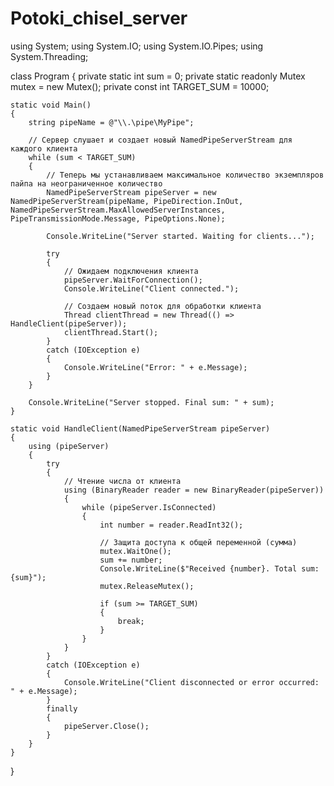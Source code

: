 # Potoki_chisel_server
using System;
using System.IO;
using System.IO.Pipes;
using System.Threading;

class Program
{
    private static int sum = 0;
    private static readonly Mutex mutex = new Mutex();
    private const int TARGET_SUM = 10000;

    static void Main()
    {
        string pipeName = @"\\.\pipe\MyPipe";

        // Сервер слушает и создает новый NamedPipeServerStream для каждого клиента
        while (sum < TARGET_SUM)
        {
            // Теперь мы устанавливаем максимальное количество экземпляров пайпа на неограниченное количество
            NamedPipeServerStream pipeServer = new NamedPipeServerStream(pipeName, PipeDirection.InOut, NamedPipeServerStream.MaxAllowedServerInstances, PipeTransmissionMode.Message, PipeOptions.None);

            Console.WriteLine("Server started. Waiting for clients...");

            try
            {
                // Ожидаем подключения клиента
                pipeServer.WaitForConnection();
                Console.WriteLine("Client connected.");

                // Создаем новый поток для обработки клиента
                Thread clientThread = new Thread(() => HandleClient(pipeServer));
                clientThread.Start();
            }
            catch (IOException e)
            {
                Console.WriteLine("Error: " + e.Message);
            }
        }

        Console.WriteLine("Server stopped. Final sum: " + sum);
    }

    static void HandleClient(NamedPipeServerStream pipeServer)
    {
        using (pipeServer)
        {
            try
            {
                // Чтение числа от клиента
                using (BinaryReader reader = new BinaryReader(pipeServer))
                {
                    while (pipeServer.IsConnected)
                    {
                        int number = reader.ReadInt32();

                        // Защита доступа к общей переменной (сумма)
                        mutex.WaitOne();
                        sum += number;
                        Console.WriteLine($"Received {number}. Total sum: {sum}");
                        mutex.ReleaseMutex();

                        if (sum >= TARGET_SUM)
                        {
                            break;
                        }
                    }
                }
            }
            catch (IOException e)
            {
                Console.WriteLine("Client disconnected or error occurred: " + e.Message);
            }
            finally
            {
                pipeServer.Close();
            }
        }
    }
}

